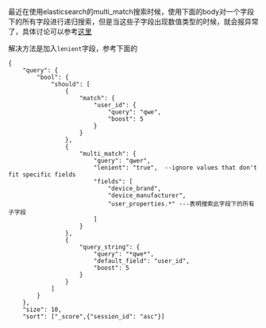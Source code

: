 ﻿最近在使用elasticsearch的multi_match搜索时候，使用下面的body对一个字段下的所有字段进行递归搜索，但是当这些子字段出现数值类型的时候，就会报异常了，具体讨论可以参考[这里](https://github.com/elastic/elasticsearch/issues/3975)   
 <!--more-->
解决方法是加入```lenient```字段，参考下面的

```
{
    "query": {
        "bool": {
            "should": [
                {
                    "match": {
                        "user_id": {
                            "query": "qwe",
                            "boost": 5
                        }
                    }
                },
                {
                    "multi_match": {
                        "query": "qwer",
                        "lenient": "true",  --ignore values that don't fit specific fields
                        "fields": [
                            "device_brand",
                            "device_manufacturer",
                            "user_properties.*" ---表明搜索此字段下的所有子字段
                        ]
                    }
                },
                {
                    "query_string": {
                        "query": "*qwe*",
                        "default_field": "user_id",
                        "boost": 5
                    }
                }
            ]
        }
    },
    "size": 10,
    "sort": ["_score",{"session_id": "asc"}]
```
